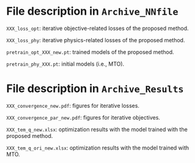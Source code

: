 # File description in ```Archive_NNfile```
```XXX_loss_opt```: iterative objective-related losses of the proposed method.

```XXX_loss_phy```: iterative physics-related losses of the proposed method.

```pretrain_opt_XXX_new.pt```: trained models of the proposed method.

```pretrain_phy_XXX.pt```: initial models (i.e., MTO). 

# File description in ```Archive_Results```
```XXX_convergence_new.pdf```: figures for iterative losses.

```XXX_convergence_par_new.pdf```: figures for iterative objectives.

```XXX_tem_q_new.xlsx```: optimization results with the model trained with the proposed method.

```XXX_tem_q_ori_new.xlsx```: optimization results with the model trained with MTO.
